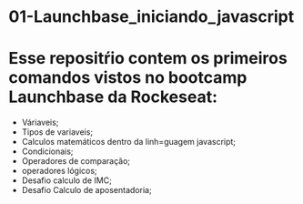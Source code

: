# 01-Launchbase_iniciando_javascript

# Esse repositŕio contem os primeiros comandos vistos no bootcamp Launchbase da Rockeseat:

- Váriaveis;
- Tipos de variaveis;
- Calculos matemáticos dentro da linh=guagem javascript;
- Condicionais;
- Operadores de comparação;
- operadores lógicos;
- Desafio calculo de IMC;
- Desafio Calculo de aposentadoria;
